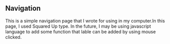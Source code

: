 ## Navigation
This is a simple navigation page that I wrote for using in my computer.In this page, I used Squared Up type.
In the future, I may be using javascript language to add some function that lable can be added by using mouse clicked. 
